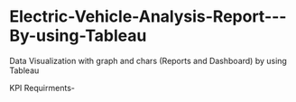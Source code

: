 # Electric-Vehicle-Analysis-Report---By-using-Tableau
Data Visualization with graph and chars (Reports and Dashboard) by using Tableau

KPI Requirments-
